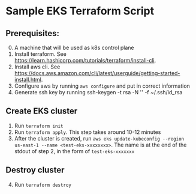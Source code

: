 # Sample EKS Terraform Script

## Prerequisites:
  0. A machine that will be used as k8s control plane
  1. Install terraform. See https://learn.hashicorp.com/tutorials/terraform/install-cli.
  2. Install aws cli. See https://docs.aws.amazon.com/cli/latest/userguide/getting-started-install.html.
  3. Configure aws by running `aws configure` and put in correct information
  4. Generate ssh key by running ssh-keygen -t rsa -N '' -f ~/.ssh/id_rsa

## Create EKS cluster
  1. Run `terraform init`
  2. Run `terraform apply`. This step takes around 10-12 minutes
  3. After the cluster is created, run `aws eks update-kubeconfig --region us-east-1 --name <test-eks-xxxxxxxx>`. The name is at the end of the stdout of step 2, in the form of `test-eks-xxxxxxx`

## Destroy cluster
  4. Run `terraform destroy`
